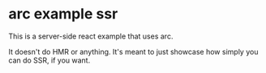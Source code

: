 # arc example ssr

This is a server-side react example that uses arc.

It doesn't do HMR or anything. It's meant to just showcase how simply you can do SSR, if you want.